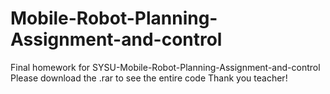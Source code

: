 # Mobile-Robot-Planning-Assignment-and-control
Final homework for SYSU-Mobile-Robot-Planning-Assignment-and-control
Please download the .rar to see the entire code 
Thank you teacher!
